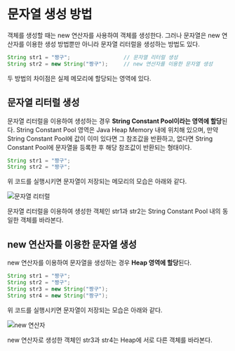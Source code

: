 # 문자열 생성 방법
객체를 생성할 때는 new 연산자를 사용하여 객체를 생성한다. 
그러나 문자열은 new 연산자를 이용한 생성 방법뿐만 아니라 문자열 리터럴을 생성하는 방법도 있다.

```java
String str1 = "짱구";                 // 문자열 리터럴 생성
String str2 = new String("짱구");     // new 연산자를 이용한 문자열 생성
```

두 방법의 차이점은 실제 메모리에 할당되는 영역에 있다.

## 문자열 리터럴 생성
문자열 리터럴을 이용하여 생성하는 경우 **String Constant Pool이라는 영역에 할당**된다. 
String Constant Pool 영역은 Java Heap Memory 내에 위치해 있으며, 
만약 String Constant Pool에 값이 이미 있다면 그 참조값을 반환하고, 없다면 String Constant Pool에 문자열을 등록한 후 해당 참조값이 반환되는 형태이다. 

```java
String str1 = "짱구";
String str2 = "짱구";
```

위 코드를 실행시키면 문자열이 저장되는 메모리의 모습은 아래와 같다.

![문자열 리터럴](https://user-images.githubusercontent.com/47477359/211199796-9cdbf663-c1d9-4d35-a92c-899817078271.png)

문자열 리터럴을 이용하여 생성한 객체인 str1과 str2는 String Constant Pool 내의 동일한 객체를 바라본다.

## new 연산자를 이용한 문자열 생성
new 연산자를 이용하여 문자열을 생성하는 경우 **Heap 영역에 할당**된다.

```java
String str1 = "짱구";
String str2 = "짱구";
String str3 = new String("짱구");
String str4 = new String("짱구");
```

위 코드를 실행시키면 문자열이 저장되는 모습은 아래와 같다.

![new 연산자](https://user-images.githubusercontent.com/47477359/211199793-236a440c-c255-496d-a759-06da595f116b.png)

new 연산자로 생성한 객체인 str3과 str4는 Heap에 서로 다른 객체를 바라본다.
